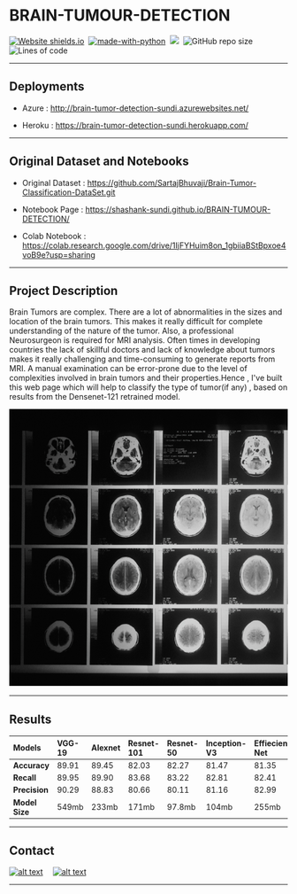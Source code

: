 # BRAIN-TUMOUR-DETECTION


[![Website shields.io](https://img.shields.io/website-up-down-green-red/http/shields.io.svg)](http://brain-tumor-detection-sundi.azurewebsites.net/)&nbsp;
[![made-with-python](https://img.shields.io/badge/Made%20with-Python-1f425f.svg)](https://www.python.org/)&nbsp;
<img src="https://img.shields.io/badge/Made%20with-Markdown-1f425f.svg">&nbsp;
![GitHub repo size](https://img.shields.io/github/repo-size/Shashank-Sundi/BRAIN-TUMOUR-DETECTION)&nbsp;
![Lines of code](https://img.shields.io/tokei/lines/github/Shashank-Sundi/BRAIN-TUMOUR-DETECTION?style=flat)

<hr>

## Deployments
* Azure : http://brain-tumor-detection-sundi.azurewebsites.net/

* Heroku : https://brain-tumor-detection-sundi.herokuapp.com/

<hr>

## Original Dataset and  Notebooks

* Original Dataset : https://github.com/SartajBhuvaji/Brain-Tumor-Classification-DataSet.git

* Notebook Page : https://shashank-sundi.github.io/BRAIN-TUMOUR-DETECTION/

* Colab Notebook : https://colab.research.google.com/drive/1IjFYHuim8on_1gbiiaBStBpxoe4voB9e?usp=sharing

<hr>

## Project Description

Brain Tumors are complex. There are a lot of abnormalities in the sizes and location of the brain tumors. This makes it really difficult for complete understanding of the nature of the tumor. Also, a professional Neurosurgeon is required for MRI analysis. Often times in developing countries the lack of skillful doctors and lack of knowledge about tumors makes it really challenging and time-consuming to generate reports from MRI. A manual examination can be error-prone due to the level of complexities involved in brain tumors and their properties.Hence , I've built this web page which will help to classify the type of tumor(if any) , based on results from the Densenet-121 retrained model.

<img src="static\images\national-cancer-institute-BDKid0yJcAk-unsplash.jpg" style="width: 1000px;
    height: 500px; object-fit: cover;
    object-position: 20% 60%;" alt="affair" />
<hr>

## Results

|**Models**| **VGG-19** | **Alexnet**  | **Resnet-101**  | **Resnet-50** | **Inception-V3** |**Effiecient Net**|**DenseNet**|**Googlenet**|
| :---| :-------- | :------- | :------------------------- | :-------| :-------| :-------| :-------| :-------|
|**Accuracy**|89.91|89.45|82.03|82.27|81.47|81.35|81.57|78.78|
|**Recall**|89.95|89.90|83.68|83.22|82.81|82.41|81.66|80.77|
|**Precision**|90.29|88.83|80.66|80.11|81.16|82.99|79.56|78.37|
|**Model Size**|549mb|233mb|171mb|97.8mb|104mb|255mb|30.8mb|49.7mb|

<hr>


  
## Contact

<a href="https://www.linkedin.com/in/adarshtiwari144/"> ![alt text](https://img.shields.io/badge/linkedin-%230077B5.svg?style=for-the-badge&logo=linkedin&logoColor=white)</a>&emsp;
<a href="https://www.instagram.com/shashank_sundi13/">![alt text](https://img.shields.io/badge/Shashank_Sundi-%23E4405F.svg?style=for-the-badge&logo=Instagram&logoColor=white)</a>&emsp;

<hr>
